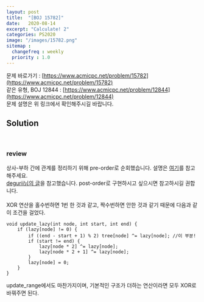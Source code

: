```yaml
---
layout: post
title:  "[BOJ 15782]"
date:   2020-08-14
excerpt: "Calculate! 2"
categories: PS2020
image: "/images/15782.png"
sitemap :
  changefreq : weekly
  priority : 1.0
---
```

문제 바로가기 : [https://www.acmicpc.net/problem/15782](https://www.acmicpc.net/problem/15782)<br>
같은 유형, BOJ 12844 : [https://www.acmicpc.net/problem/12844](https://www.acmicpc.net/problem/12844)<br>
문제 설명은 위 링크에서 확인해주시길 바랍니다.
<br>
## Solution
<script src="https://gist.github.com/yooniversal/895ee5b650b749d82119c44e195f042b.js"></script>
<br/>

### review
상사-부하 간에 관계를 정리하기 위해 pre-order로 순회했습니다. 설명은 [여기](https://degurii.tistory.com/43)를 참고해주세요.<br>
[degurii님의 글](https://degurii.tistory.com/26)을 참고했습니다. post-order로 구현하시고 싶으시면 참고하시길 권합니다.<br>
<br>
XOR 연산을 홀수번하면 1번 한 것과 같고, 짝수번하면 안한 것과 같기 때문에 다음과 같이 조건을 걸었다.<br>
```
void update_lazy(int node, int start, int end) {
    if (lazy[node] != 0) {
        if ((end - start + 1) % 2) tree[node] ^= lazy[node]; //이 부분!
        if (start != end) {
            lazy[node * 2] ^= lazy[node];
            lazy[node * 2 + 1] ^= lazy[node];
        }
        lazy[node] = 0;
    }
}
```
update_range에서도 마찬가지이며, 기본적인 구조가 더하는 연산이라면 모두 XOR로 바꿔주면 된다.


<script src="https://utteranc.es/client.js"
        repo="yooniversal/blog-comments"
        issue-term="pathname"
        theme="github-light"
        crossorigin="anonymous"
        async>
</script>

